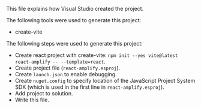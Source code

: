 This file explains how Visual Studio created the project.

The following tools were used to generate this project:
- create-vite

The following steps were used to generate this project:
- Create react project with create-vite: `npm init --yes vite@latest react-amplify -- --template=react`.
- Create project file (`react-amplify.esproj`).
- Create `launch.json` to enable debugging.
- Create `nuget.config` to specify location of the JavaScript Project System SDK (which is used in the first line in `react-amplify.esproj`).
- Add project to solution.
- Write this file.
